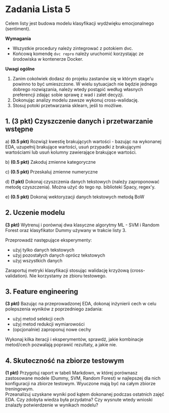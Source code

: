 # Zadania Lista 5

Celem listy jest budowa modelu klasyfikacji wydźwięku emocjonalnego (sentiment).

**Wymagania**

- Wszystkie procedury należy zintegrować z potokiem dvc.
- Końcową komendę `dvc repro` należy uruchomić korzystając ze środowiska w kontenerze Docker. 


**Uwagi ogólne**
1. Zanim cokolwiek dodasz do projeku zastanów się w którym stage'u powinno to być umieszczone. W wielu sytuacjach nie będzie jednego dobrego rozwiązania, należy wtedy postąpić według własnych preferencji zdając sobie sprawę z wad i zalet decyzji.
1. Dokonując analizy modelu zawsze wykonuj cross-walidację.
1. Stosuj potoki przetwarzania sklearn, jeśli to możliwe.


## 1. (3 pkt) Czyszczenie danych i przetwarzanie wstępne 

a) **(0.5 pkt)** Rozwiąż kwestię brakujących wartości - bazując na wykonanej EDA, uzupełnij brakujące wartości, usuń przypadki z brakującymi wartościami lub usuń kolumny zawierające brakujące wartości.

b) **(0.5 pkt)** Zakoduj zmienne kategoryczne

c) **(0.5 pkt)** Przeskaluj zmienne numeryczne

d) **(1 pkt)** Dokonaj czyszczenia danych tekstowych (należy zaproponować metodę czyszczenia). Można użyć do tego np. biblioteki Spacy, regex'y.

e) **(0.5 pkt)** Dokonaj wektoryzacji danych tekstowych metodą BoW

## 2. Uczenie modelu

**(3 pkt)** Wytrenuj i porównaj dwa klasyczne algorytmy ML - SVM i Random Forest oraz klasyfikator Dummy używany w trakcie listy 3.

Przeprowadź następujące eksperymenty:
- użyj tylko danych tekstowych
- użyj pozostałych danych oprócz tekstowych
- użyj wszystkich danych

Zaraportuj metryki klasyfikacji stosując walidację krzyżową (cross-validation). Nie korzystamy ze zbioru testowego.

## 3. Feature engineering

**(3 pkt)** Bazując na przeprowadzonej EDA, dokonaj inżynierii cech w celu polepszenia wyników z poprzedniego zadania:
- użyj metod selekcji cech
- użyj metod redukcji wymiarowości
- (opcjonalnie) zaproponuj nowe cechy

Wykonaj kilka iteracji i eksperymentów, sprawdź, jakie kombinacje metod/cech pozwalają poprawić rezultaty, a jakie nie.


## 4. Skuteczność na zbiorze testowym

**(1 pkt)** Przygotuj raport w tabeli Markdown, w której porównasz zastosowane modele (Dummy, SVM, Random Forest) w najlepszej dla nich konfiguracji na zbiorze testowym. Wyuczone mają być na całym zbiorze treningowym.  
Przeanalizuj uzyskane wyniki pod kątem dokonanej podczas ostatnich zajęć EDA. Czy zdobyta wiedza była przydatna? Czy wysnute wtedy wnioski znalazły potwierdzenie w wynikach modelu? 
